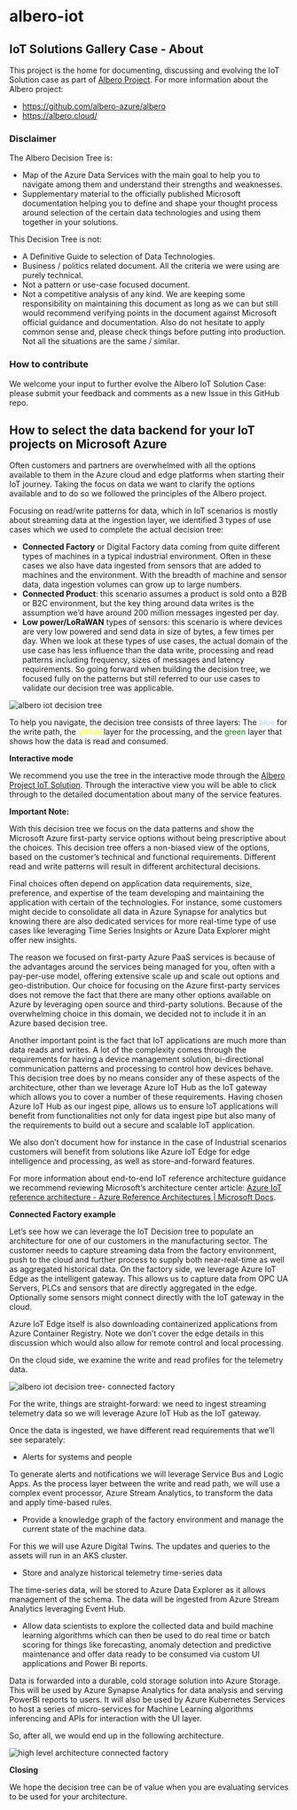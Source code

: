 # albero-iot
## IoT Solutions Gallery Case - About

This project is the home for documenting, discussing and evolving the IoT Solution case as part of [Albero Project](https://albero.cloud/html/solutiongallery.html).
For more information about the Albero project:
- https://github.com/albero-azure/albero
- https://albero.cloud/

### Disclaimer
The Albero Decision Tree is:

- Map of the Azure Data Services with the main goal to help you to navigate among them and understand their strengths and weaknesses.
- Supplementary material to the officially published Microsoft documentation helping you to define and shape your thought process around selection of the certain data technologies and using them together in your solutions.

This Decision Tree is not:

- A Definitive Guide to selection of Data Technologies.
- Business / politics related document. All the criteria we were using are purely technical.
- Not a pattern or use-case focused document.
- Not a competitive analysis of any kind.
We are keeping some responsibility on maintaining this document as long as we can but still would recommend verifying points in the document against Microsoft official guidance and documentation.
Also do not hesitate to apply common sense and, please check things before putting into production. Not all the situations are the same / similar. 

### How to contribute
We welcome your input to further evolve the Albero IoT Solution Case: please submit your feedback and comments as a new Issue in this GitHub repo.


## How to select the data backend for your IoT projects on Microsoft Azure

Often customers and partners are overwhelmed with all the options available to them in the Azure cloud and edge platforms when starting their IoT journey. Taking the focus on data we want to clarify the options available and to do so we followed the principles of the Albero project.

Focusing on read/write patterns for data, which in IoT scenarios is mostly about streaming data at the ingestion layer, we identified 3 types of use cases which we used to complete the actual decision tree:
- __Connected Factory__ or Digital Factory data coming from quite different types of machines in a typical industrial environment. Often in these cases we also have data ingested from sensors that are added to machines and the environment. With the breadth of machine and sensor data, data ingestion volumes can grow up to large numbers.
- __Connected Product__: this scenario assumes a product is sold onto a B2B or B2C environment, but the key thing around data writes is the assumption we’d have around 200 million messages ingested per day. 
- __Low power/LoRaWAN__ types of sensors: this scenario is where devices are very low powered and send data in size of bytes, a few times per day.
When we look at these types of use cases, the actual domain of the use case has less influence than the data write, processing and read patterns including frequency, sizes of messages and latency requirements. So going forward when building the decision tree, we focused fully on the patterns but still referred to our use cases to validate our decision tree was applicable. 

![albero iot decision tree](media/alberoiot.png "Decision tree")

To help you navigate, the decision tree consists of three layers: The <span style="color:lightblue">blue</span> for the write path, the <span style="color:yellow">yellow</span> layer for the processing, and the <span style="color:green">green</span> layer that shows how the data is read and consumed. 

__Interactive mode__

We recommend you use the tree in the interactive mode through the [Albero Project IoT Solution](https://albero.cloud/html/solutiongallery.html). Through the interactive view you will be able to click through to the detailed documentation about many of the service features.


__Important Note:__  

With this decision tree we focus on the data patterns and show the Microsoft Azure first-party service options without being prescriptive about the choices. This decision tree offers a non-biased view of the options, based on the customer’s technical and functional requirements. Different read and write patterns will result in different architectural decisions.

Final choices often depend on application data requirements, size, preference, and expertise of the team developing and maintaining the application with certain of the technologies. For instance, some customers might decide to consolidate all data in Azure Synapse for analytics but knowing there are also dedicated services for more real-time type of use cases like leveraging Time Series Insights or Azure Data Explorer might offer new insights. 

The reason we focused on first-party Azure PaaS services is because of the advantages around the services being managed for you, often with a pay-per-use model, offering extensive scale up and scale out options and geo-distribution.
Our choice for focusing on the Azure first-party services does not remove the fact that there are many other options available on Azure by leveraging open source and third-party solutions. Because of the overwhelming choice in this domain, we decided not to include it in an Azure based decision tree.

Another important point is the fact that IoT applications are much more than data reads and writes. A lot of the complexity comes through the requirements for having a device management solution, bi-directional communication patterns and processing to control how devices behave. This decision tree does by no means consider any of these aspects of the architecture, other than we leverage Azure IoT Hub as the IoT gateway which allows you to cover a number of these requirements. Having chosen Azure IoT Hub as our ingest pipe, allows us to ensure IoT applications will benefit from functionalities not only for data ingest pipe but also many of the requirements to build out a secure and scalable IoT application. 

We also don’t document how for instance in the case of Industrial scenarios customers will benefit from solutions like Azure IoT Edge for edge intelligence and processing, as well as store-and-forward features.

For more information about end-to-end IoT reference architecture guidance we recommend reviewing Microsoft’s architecture center article: [Azure IoT reference architecture - Azure Reference Architectures | Microsoft Docs](https://docs.microsoft.com/en-us/azure/architecture/reference-architectures/iot).

__Connected Factory example__

Let’s see how we can leverage the IoT Decision tree to populate an architecture for one of our customers in the manufacturing sector. The customer needs to capture streaming data from the factory environment, push to the cloud and further process to supply both near-real-time as well as aggregated historical data.
On the factory side, we leverage Azure IoT Edge as the intelligent gateway. This allows us to capture data from OPC UA Servers, PLCs and sensors that are directly aggregated in the edge. Optionally some sensors might connect directly with the IoT gateway in the cloud.

Azure IoT Edge itself is also downloading containerized applications from Azure Container Registry. Note we don’t cover the edge details in this discussion which would also allow for remote control and local processing.

On the cloud side, we examine the write and read profiles for the telemetry data.

![albero iot decision tree- connected factory](media/alberoiot-factory.png "Decision tree Connected Factory")


For the write, things are straight-forward: we need to ingest streaming telemetry data so we will leverage Azure IoT Hub as the IoT gateway. 

Once the data is ingested, we have different read requirements that we’ll see separately:

-	Alerts for systems and people

To generate alerts and notifications we will leverage Service Bus and Logic Apps. As the process layer between the write and read path, we will use a complex event processor, Azure Stream Analytics, to transform the data and apply time-based rules.

-	Provide a knowledge graph of the factory environment and manage the current state of the machine data.

For this we will use Azure Digital Twins. The updates and queries to the assets will run in an AKS cluster. 

-	Store and analyze historical telemetry time-series data

The time-series data, will be stored to Azure Data Explorer as it allows management of the schema. The data will be ingested from Azure Stream Analytics leveraging Event Hub.  

-	Allow data scientists to explore the collected data and build machine learning algorithms which can then be used to do real time or batch scoring for things like forecasting, anomaly detection and predictive maintenance and offer data ready to be consumed via custom UI applications and Power Bi reports.

Data is forwarded into a durable, cold storage solution into Azure Storage. This will be used by Azure Synapse Analytics for data analysis and serving PowerBI reports to users. It will also be used by Azure Kubernetes Services to host a series of micro-services for Machine Learning algorithms inferencing and APIs for interaction with the UI layer. 

So, after all, we would end up in the following architecture. 


![high level architecture connected factory](media/alberoiot-fact-arch.png "Connected Factory high level architecture")

__Closing__

We hope the decision tree can be of value when you are evaluating services to be used for your architecture. 


